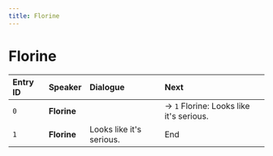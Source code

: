 ```yaml
---
title: Florine
---
```


# Florine


| Entry ID | Speaker | Dialogue | Next |
| :------- | :------ | :------- | :------------ |
| `0` | **Florine** |  | → `1` Florine: Looks like it's serious\. |
| `1` | **Florine** | Looks like it's serious\. | End |
